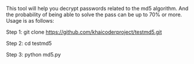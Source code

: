 This tool will help you decrypt passwords related to the md5 algorithm.
And the probability of being able to solve the pass can be up to 70% or more.
Usage is as follows:

Step 1: git clone https://github.com/khaicoderproject/testmd5.git

Step 2: cd testmd5

Step 3: python md5.py
